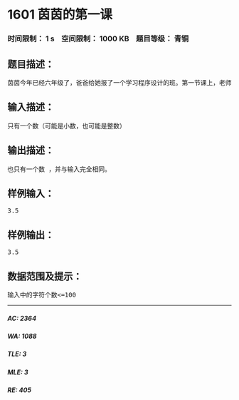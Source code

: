 # 1601 茵茵的第一课   
### 时间限制： 1 s&nbsp;&nbsp;&nbsp;&nbsp;空间限制： 1000 KB&nbsp;&nbsp;&nbsp;&nbsp;题目等级： 青铜  
## 题目描述：  

<pre>
茵茵今年已经六年级了，爸爸给她报了一个学习程序设计的班。第一节课上，老师讲的就是如何输入一个数，再原样输出出来。以现在的你看来，挺容易的是不？那么，就请你也写出一个一样的程序吧。
</pre>
  
  
## 输入描述：  

<pre>
只有一个数（可能是小数，也可能是整数）
</pre>
  
  
## 输出描述：  

<pre>
也只有一个数 ，并与输入完全相同。
</pre>
  
  
## 样例输入：  

<pre>
3.5
</pre>
  
  
## 样例输出：  

<pre>
3.5
</pre>
  
  
## 数据范围及提示：  

<pre>
输入中的字符个数<=100
</pre>
  
  
***  

##### AC: 2364  
##### WA: 1088  
##### TLE: 3  
##### MLE: 3  
##### RE: 405  
